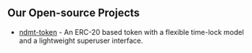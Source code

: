 ## Our Open-source Projects

- [ndmt-token](https://goodlogik.github.io/ndmt-token/) - An ERC-20 based token with a flexible time-lock model and a lightweight superuser interface.
